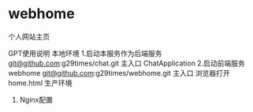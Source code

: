 # webhome
个人网站主页

GPT使用说明
本地环境
1.启动本服务作为后端服务
   git@github.com:g29times/chat.git
   主入口 ChatApplication
2.启动前端服务 webhome
   git@github.com:g29times/webhome.git
   主入口 浏览器打开home.html
生产环境
   1. Nginx配置